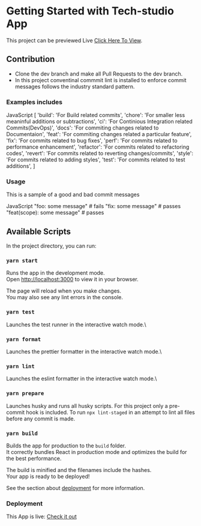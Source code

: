 # Getting Started with Tech-studio App

This project can be previewed Live [Click Here To View](https://tsacademy.vercel.app/).

## Contribution

- Clone the dev branch and make all Pull Requests to the dev branch.
- In this project conventinal commmit lint is installed to enforce commit messages follows the industry standard pattern.

### Examples includes

JavaScript
[
  'build': 'For Build related commits',
  'chore': 'For smaller less meaninful additions or subtractions',
  'ci': 'For Continious Integration related Commits(DevOps)',
  'docs': 'For commiting changes related to Documentaion',
  'feat': 'For commiting changes related a particular feature',
  'fix': 'For commits related to bug fixes',
  'perf': 'For commits related to performance enhancement',
  'refactor': 'For commits related to refactoring codes',
  'revert': 'For commits related to reverting changes/commits',
  'style': 'For commits related to adding styles',
  'test': 'For commits related to test additions',
]


### Usage

This is a sample of a good and bad commit messages

JavaScript
"foo: some message" # fails
"fix: some message" # passes
"feat(scope): some message" # passes


## Available Scripts

In the project directory, you can run:

### `yarn start`

Runs the app in the development mode.\
Open [http://localhost:3000](http://localhost:3000) to view it in your browser.

The page will reload when you make changes.\
You may also see any lint errors in the console.

### `yarn test`

Launches the test runner in the interactive watch mode.\

### `yarn format`

Launches the prettier formatter in the interactive watch mode.\

### `yarn lint`

Launches the eslint formatter in the interactive watch mode.\

### `yarn prepare`

Launches husky and runs all husky scripts. For this project only a pre-commit hook is included.
To run `npx lint-staged` in an attempt to lint all files before any commit is made.

### `yarn build`

Builds the app for production to the `build` folder.\
It correctly bundles React in production mode and optimizes the build for the best performance.

The build is minified and the filenames include the hashes.\
Your app is ready to be deployed!

See the section about [deployment](https://facebook.github.io/create-react-app/docs/deployment) for more information.

### Deployment

This App is live: [Check it out](https://techstudio.com)
